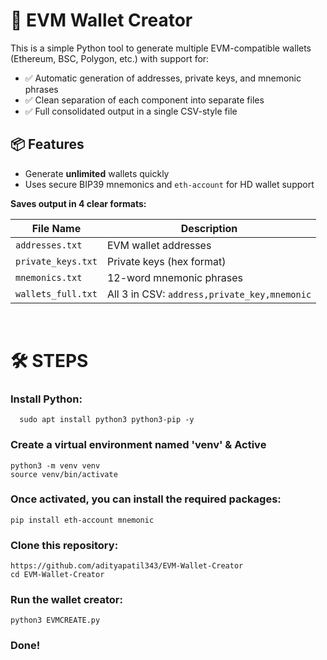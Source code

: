 # 🔐 EVM Wallet Creator

This is a simple Python tool to generate multiple EVM-compatible wallets (Ethereum, BSC, Polygon, etc.) with support for:

- ✅ Automatic generation of addresses, private keys, and mnemonic phrases
- ✅ Clean separation of each component into separate files
- ✅ Full consolidated output in a single CSV-style file

## 📦 Features

- Generate **unlimited** wallets quickly
- Uses secure BIP39 mnemonics and `eth-account` for HD wallet support

**Saves output in 4 clear formats:**

| File Name          | Description                                  |
| ------------------ | -------------------------------------------- |
| `addresses.txt`    | EVM wallet addresses                         |
| `private_keys.txt` | Private keys (hex format)                    |
| `mnemonics.txt`    | 12-word mnemonic phrases                     |
| `wallets_full.txt` | All 3 in CSV: `address,private_key,mnemonic` |

<br>

# 🛠 STEPS

### Install Python:

      sudo apt install python3 python3-pip -y

### Create a virtual environment named 'venv' & Active 

    python3 -m venv venv
    source venv/bin/activate

### Once activated, you can install the required packages:
   
    pip install eth-account mnemonic

### Clone this repository:

    https://github.com/adityapatil343/EVM-Wallet-Creator
    cd EVM-Wallet-Creator

### Run the wallet creator:

    python3 EVMCREATE.py

### Done!
